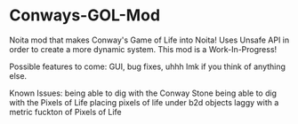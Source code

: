 # Conways-GOL-Mod
Noita mod that makes Conway's Game of Life into Noita!
Uses Unsafe API in order to create a more dynamic system.
This mod is a Work-In-Progress!

Possible features to come: GUI, bug fixes, uhhh lmk if you think of anything else.

Known Issues: 
being able to dig with the Conway Stone
being able to dig with the Pixels of Life
placing pixels of life under b2d objects
laggy with a metric fuckton of Pixels of Life
